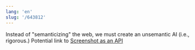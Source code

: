 ```yaml
---
lang: 'en'
slug: '/643812'
---
```


Instead of "semanticizing" the web, we must create an unsemantic AI (i.e., rigorous.)
Potential link to [Screenshot as an API](./../.././docs/pages/Screenshot%20as%20an%20API.md)

<head>
  <html lang="en-US"/>
</head>
